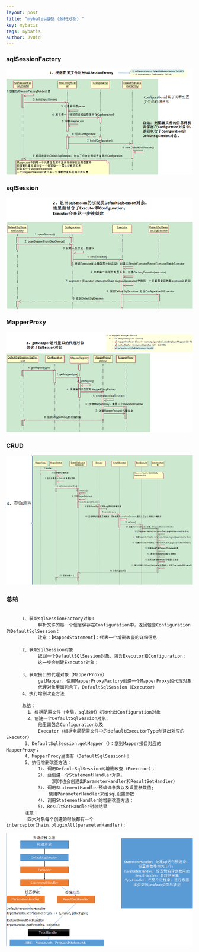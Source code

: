 ```yaml
---
layout: post
title: "mybatis基础（源码分析）"
key: mybatis
tags: mybatis
author: Jv0id
---
```




### sqlSessionFactory

![](https://raw.githubusercontent.com/jv0id/jv0id.github.io/master/images/mybatis01.png)



### sqlSession

![](https://raw.githubusercontent.com/jv0id/jv0id.github.io/master/images/mybatis02.png)



### MapperProxy

![](https://raw.githubusercontent.com/jv0id/jv0id.github.io/master/images/mybatis03.png)



### CRUD

![](https://raw.githubusercontent.com/jv0id/jv0id.github.io/master/images/mybatis04.png)



### 总结

```

	  1、获取sqlSessionFactory对象:
	  		解析文件的每一个信息保存在Configuration中，返回包含Configuration的DefaultSqlSession；
	  		注意：【MappedStatement】：代表一个增删改查的详细信息
	  
	  2、获取sqlSession对象
	  		返回一个DefaultSQlSession对象，包含Executor和Configuration;
	  		这一步会创建Executor对象；
	 
	  3、获取接口的代理对象（MapperProxy）
	  		getMapper，使用MapperProxyFactory创建一个MapperProxy的代理对象
	  		代理对象里面包含了，DefaultSqlSession（Executor）
	  4、执行增删改查方法
	  
	  总结：
	  	1、根据配置文件（全局，sql映射）初始化出Configuration对象
	  	2、创建一个DefaultSqlSession对象，
	 		他里面包含Configuration以及
	  		Executor（根据全局配置文件中的defaultExecutorType创建出对应的Executor）
	   3、DefaultSqlSession.getMapper（）：拿到Mapper接口对应的MapperProxy；
	   4、MapperProxy里面有（DefaultSqlSession）；
	   5、执行增删改查方法：
	   		1）、调用DefaultSqlSession的增删改查（Executor）；
	   		2）、会创建一个StatementHandler对象。
	   			（同时也会创建出ParameterHandler和ResultSetHandler）
	  		3）、调用StatementHandler预编译参数以及设置参数值;
	   			使用ParameterHandler来给sql设置参数
	   		4）、调用StatementHandler的增删改查方法；
	   		5）、ResultSetHandler封装结果
	   注意：
	   	四大对象每个创建的时候都有一个interceptorChain.pluginAll(parameterHandler); 
```



![](https://raw.githubusercontent.com/jv0id/jv0id.github.io/master/images/mybatis05.png)
